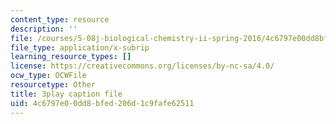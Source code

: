 ```yaml
---
content_type: resource
description: ''
file: /courses/5-08j-biological-chemistry-ii-spring-2016/4c6797e00dd8bfed206d1c9fafe62511_qDBdd9-T8lg.srt
file_type: application/x-subrip
learning_resource_types: []
license: https://creativecommons.org/licenses/by-nc-sa/4.0/
ocw_type: OCWFile
resourcetype: Other
title: 3play caption file
uid: 4c6797e0-0dd8-bfed-206d-1c9fafe62511
---
```

